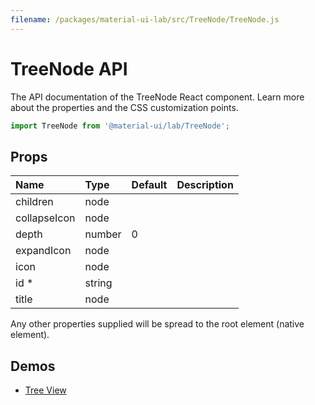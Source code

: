 ```yaml
---
filename: /packages/material-ui-lab/src/TreeNode/TreeNode.js
---
```


<!--- This documentation is automatically generated, do not try to edit it. -->

# TreeNode API

<p class="description">The API documentation of the TreeNode React component. Learn more about the properties and the CSS customization points.</p>

```js
import TreeNode from '@material-ui/lab/TreeNode';
```



## Props

| Name | Type | Default | Description |
|:-----|:-----|:--------|:------------|
| <span class="prop-name">children</span> | <span class="prop-type">node</span> |   |  |
| <span class="prop-name">collapseIcon</span> | <span class="prop-type">node</span> |   |  |
| <span class="prop-name">depth</span> | <span class="prop-type">number</span> | <span class="prop-default">0</span> |  |
| <span class="prop-name">expandIcon</span> | <span class="prop-type">node</span> |   |  |
| <span class="prop-name">icon</span> | <span class="prop-type">node</span> |   |  |
| <span class="prop-name required">id *</span> | <span class="prop-type">string</span> |   |  |
| <span class="prop-name">title</span> | <span class="prop-type">node</span> |   |  |

Any other properties supplied will be spread to the root element (native element).

## Demos

- [Tree View](/lab/tree-view/)


